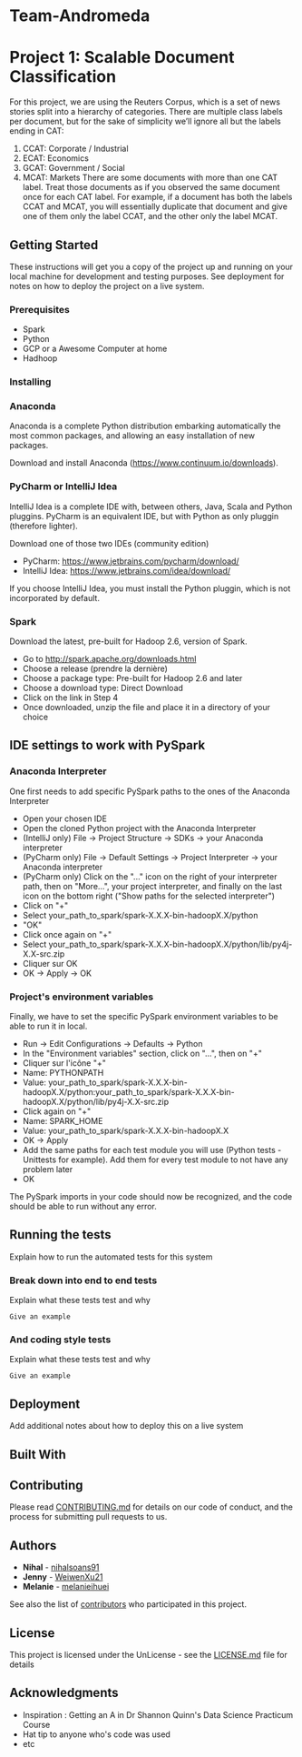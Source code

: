 # Team-Andromeda

# Project 1: Scalable Document Classification

For this project, we are using the Reuters Corpus, which is a set of news stories split into
a hierarchy of categories. There are multiple class labels per document, but for the sake
of simplicity we’ll ignore all but the labels ending in CAT:
1. CCAT: Corporate / Industrial
2. ECAT: Economics
3. GCAT: Government / Social
4. MCAT: Markets
There are some documents with more than one CAT label. Treat those documents as if
you observed the same document once for each CAT label. For example, if a document
has both the labels CCAT and MCAT, you will essentially duplicate that document and give
one of them only the label CCAT, and the other only the label MCAT.

## Getting Started

These instructions will get you a copy of the project up and running on your local machine for development and testing purposes. See deployment for notes on how to deploy the project on a live system.

### Prerequisites

- Spark
- Python
- GCP or a Awesome Computer at home
- Hadhoop

### Installing

### Anaconda

Anaconda is a complete Python distribution embarking automatically the most common packages, and allowing an easy installation of new packages.

Download and install Anaconda (https://www.continuum.io/downloads).

### PyCharm or IntelliJ Idea

IntelliJ Idea is a complete IDE with, between others, Java, Scala and Python pluggins. PyCharm is an equivalent IDE, but with Python as only pluggin (therefore lighter).

Download one of those two IDEs (community edition)
* PyCharm: https://www.jetbrains.com/pycharm/download/
* IntelliJ Idea: https://www.jetbrains.com/idea/download/

If you choose IntelliJ Idea, you must install the Python pluggin, which is not incorporated by default.

### Spark

Download the latest, pre-built for Hadoop 2.6, version of Spark.
* Go to http://spark.apache.org/downloads.html
* Choose a release (prendre la dernière)
* Choose a package type: Pre-built for Hadoop 2.6 and later
* Choose a download type: Direct Download
* Click on the link in Step 4
* Once downloaded, unzip the file and place it in a directory of your choice

## IDE settings to work with PySpark

### Anaconda Interpreter

One first needs to add specific PySpark paths to the ones of the Anaconda Interpreter
* Open your chosen IDE
* Open the cloned Python project with the Anaconda Interpreter
* (IntelliJ only) File -> Project Structure -> SDKs -> your Anaconda interpreter
* (PyCharm only) File -> Default Settings -> Project Interpreter -> your Anaconda interpreter
* (PyCharm only) Click on the "..." icon on the right of your interpreter path, then on "More...", your project interpreter, and finally on the last icon on the bottom right ("Show paths for the selected interpreter")
* Click on "+"
* Select your_path_to_spark/spark-X.X.X-bin-hadoopX.X/python
* "OK"
* Click once again on "+"
* Select your_path_to_spark/spark-X.X.X-bin-hadoopX.X/python/lib/py4j-X.X-src.zip
* Cliquer sur OK
* OK -> Apply -> OK

### Project's environment variables

Finally, we have to set the specific PySpark environment variables to be able to run it in local.

* Run -> Edit Configurations -> Defaults -> Python
* In the "Environment variables" section, click on "...", then on "+"
* Cliquer sur l'icône "+"
* Name: PYTHONPATH 
* Value: your_path_to_spark/spark-X.X.X-bin-hadoopX.X/python:your_path_to_spark/spark-X.X.X-bin-hadoopX.X/python/lib/py4j-X.X-src.zip
* Click again on "+"
* Name: SPARK_HOME
* Value: your_path_to_spark/spark-X.X.X-bin-hadoopX.X
* OK -> Apply
* Add the same paths for each test module you will use (Python tests - Unittests for example). Add them for every test module to not have any problem later
* OK

The PySpark imports in your code should now be recognized, and the code should be able to run without any error.

## Running the tests

Explain how to run the automated tests for this system

### Break down into end to end tests

Explain what these tests test and why

```
Give an example
```

### And coding style tests

Explain what these tests test and why

```
Give an example
```

## Deployment

Add additional notes about how to deploy this on a live system

## Built With


## Contributing

Please read [CONTRIBUTING.md](https://github.com/dsp-uga/team-andromeda-p1/blob/master/CONTRIBUTORS.md) for details on our code of conduct, and the process for submitting pull requests to us.

## Authors

* **Nihal** - [nihalsoans91](https://github.com/nihalsoans91)
* **Jenny** - [WeiwenXu21](https://github.com/WeiwenXu21)
* **Melanie** - [melanieihuei](https://github.com/melanieihuei)

See also the list of [contributors](https://github.com/your/project/contributors) who participated in this project.

## License

This project is licensed under the UnLicense - see the [LICENSE.md](LICENSE.md) file for details

## Acknowledgments

* Inspiration : Getting an A in Dr Shannon Quinn's Data Science Practicum Course
* Hat tip to anyone who's code was used
* etc

